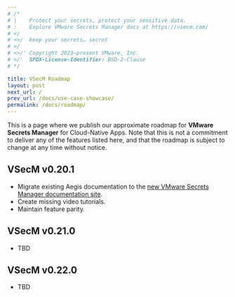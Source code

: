 ```yaml
---
# /*
# |    Protect your secrets, protect your sensitive data.
# :    Explore VMware Secrets Manager docs at https://vsecm.com/
# </
# <>/  keep your secrets… secret
# >/
# <>/' Copyright 2023–present VMware, Inc.
# >/'  SPDX-License-Identifier: BSD-2-Clause
# */

title: VSecM Roadmap
layout: post
next_url: /
prev_url: /docs/use-case-showcase/
permalink: /docs/roadmap/
---
```



This is a page where we publish our approximate roadmap for **VMware Secrets
Manager** for Cloud-Native Apps. Note that this is not a commitment to deliver
any of the features listed here, and that the roadmap is subject to change at
any time without notice.

## VSecM v0.20.1 

* Migrate existing Aegis documentation to the [new VMware Secrets Manager
  documentation site](https://vsecm.com).
* Create missing video tutorials.
* Maintain feature parity.

## VSecM v0.21.0

* TBD

## VSecM v0.22.0

* TBD